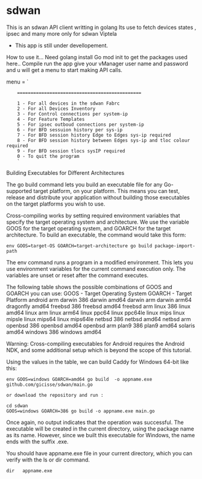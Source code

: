 # sdwan


This is an sdwan API client writting in golang 
Its use to fetch devices states ,  ipsec and many more only for sdwan Viptela
- This app is still under devellopement. 


How to use it... 
Need golang install 
Go mod init to get the packages used here..
Compile 
run the app give your vManager user name and password and u will get a menu to start making API calls.




menu = `

		==============================================
		
		1 - For all devices in the sdwan Fabrc
		2 - For all Devices Inventory 
		3 - For Control connections per system-ip
		4 - For Feature Templates
		5 - For ipsec outboud connections per system-ip
		6 - For BFD sessuion history per sys-ip 
		7 - For BFD session history Edge to Edges sys-ip required
		8 - For BFD session history between Edges sys-ip and tloc colour required
		9 - For BFD session tlocs sysIP required
		0 - To quit the program 
		`


Building Executables for Different Architectures

The go build command lets you build an executable file for any Go-supported target platform, on your platform. This means you can test, release and distribute your application without building those executables on the target platforms you wish to use.

Cross-compiling works by setting required environment variables that specify the target operating system and architecture. We use the variable GOOS for the target operating system, and GOARCH for the target architecture. To build an executable, the command would take this form:

    
	
	
	env GOOS=target-OS GOARCH=target-architecture go build package-import-path

 

The env command runs a program in a modified environment. This lets you use environment variables for the current command execution only. The variables are unset or reset after the command executes.

The following table shows the possible combinations of GOOS and GOARCH you can use:
GOOS - Target Operating System 	GOARCH - Target Platform
android 	arm
darwin 	386
darwin 	amd64
darwin 	arm
darwin 	arm64
dragonfly 	amd64
freebsd 	386
freebsd 	amd64
freebsd 	arm
linux 	386
linux 	amd64
linux 	arm
linux 	arm64
linux 	ppc64
linux 	ppc64le
linux 	mips
linux 	mipsle
linux 	mips64
linux 	mips64le
netbsd 	386
netbsd 	amd64
netbsd 	arm
openbsd 	386
openbsd 	amd64
openbsd 	arm
plan9 	386
plan9 	amd64
solaris 	amd64
windows 	386
windows 	amd64 

Warning: Cross-compiling executables for Android requires the Android NDK, and some additional setup which is beyond the scope of this tutorial.

Using the values in the table, we can build Caddy for Windows 64-bit like this:

    env GOOS=windows GOARCH=amd64 go build  -o appname.exe  github.com/gicisse/sdwan/main.go
	
	or download the repository and run : 
	
	cd sdwan 
	GOOS=windows GOARCH=386 go build -o appname.exe main.go

 

Once again, no output indicates that the operation was successful. The executable will be created in the current directory, using the package name as its name. However, since we built this executable for Windows, the name ends with the suffix .exe.

You should have appname.exe file in your current directory, which you can verify with the ls or dir command.

    dir   appname.exe
